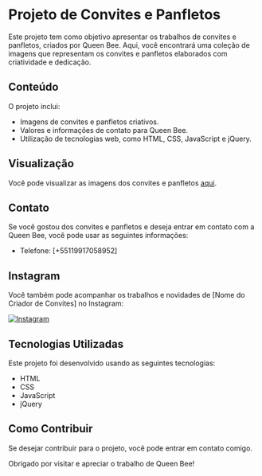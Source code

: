 # Projeto de Convites e Panfletos

Este projeto tem como objetivo apresentar os trabalhos de convites e panfletos, criados por Queen Bee. Aqui, você encontrará uma coleção de imagens que representam os convites e panfletos elaborados com criatividade e dedicação.

## Conteúdo

O projeto inclui:

- Imagens de convites e panfletos criativos.
- Valores e informações de contato para Queen Bee.
- Utilização de tecnologias web, como HTML, CSS, JavaScript e jQuery.

## Visualização

Você pode visualizar as imagens dos convites e panfletos [aqui](https://queenbeebr.000webhostapp.com/).

## Contato

Se você gostou dos convites e panfletos e deseja entrar em contato com a Queen Bee, você pode usar as seguintes informações:

- Telefone: [+55119917058952]

## Instagram

Você também pode acompanhar os trabalhos e novidades de [Nome do Criador de Convites] no Instagram:

[![Instagram](https://img.shields.io/badge/Instagram-Follow%20%40queenbee_teen-orange)](https://www.instagram.com/queenbee_teen/)

## Tecnologias Utilizadas

Este projeto foi desenvolvido usando as seguintes tecnologias:

- HTML
- CSS
- JavaScript
- jQuery

## Como Contribuir

Se desejar contribuir para o projeto, você pode entrar em contato comigo.

Obrigado por visitar e apreciar o trabalho de Queen Bee!

